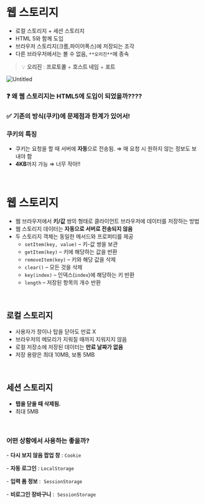 # 웹 스토리지

- 로컬 스토리지 + 세션 스토리지
- HTML 5와 함께 도입
- 브라우저 스토리지(크롬,파이어폭스)에 저장되는 조각
- 다른 브라우저에서는 볼 수 없음, `**오리진**`에 종속

> 💡 **오리진** : **프로토콜** + **호스트 네임** + **포트**

![Untitled](https://user-images.githubusercontent.com/62232531/210684109-f06d9000-d0f6-4f9c-9d06-b53492a30e1f.png)

</aside>

### ❓ 왜 웹 스토리지는 HTML5에 도입이 되었을까????

### ✅ 기존의 방식(쿠키)에 문제점과 한계가 있어서!

### 쿠키의 특징

- 쿠키는 요청을 할 때 서버에 **자동**으로 전송됨. ⇒ 매 요청 시 원하지 않는 정보도 보내야 함
- **4KB**까지 가능 ⇒ 너무 작아!!

<br>

# 웹 스토리지

- 웹 브라우저에서 **키/값** 쌍의 형태로 클라이언트 브라우저에 데이터를 저장하는 방법
- 웹 스토리지 데이터는 **자동으로 서버로 전송되지 않음**
- 두 스토리지 객체는 동일한 메서드와 프로퍼티를 제공
    - `setItem(key, value)` – 키-값 쌍을 보관
    - `getItem(key)` – 키에 해당하는 값을 반환
    - `removeItem(key)` – 키와 해당 값을 삭제
    - `clear()` – 모든 것을 삭제
    - `key(index)` – 인덱스(`index`)에 해당하는 키 반환
    - `length` – 저장된 항목의 개수 반환
<br>


## 로컬 스토리지

- 사용자가 창이나 탑을 닫아도 만료 X
- 브라우저의 메모리가 지워질 때까지 지워지지 않음
- 로컬 저장소에 저장된 데이터는 **만료 날짜가 없음**
- 저장 용량은 최대 10MB, 보통 5MB
<br>

## 세션 스토리지

- **탭을 닫을 때 삭제됨.**
- 최대 5MB

<br>

### **어떤 상황에서 사용하는 좋을까?**

- **다시 보지 않음 팝업 창** : `Cookie`

- **자동 로그인** : `LocalStorage`

- **입력 폼 정보** :  `SessionStorage`

- **비로그인 장바구니** :  `SessionStorage`